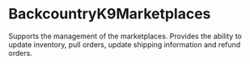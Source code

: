 BackcountryK9Marketplaces
=================

Supports the management of the marketplaces. Provides the ability to update inventory, pull orders, update shipping information and refund orders.